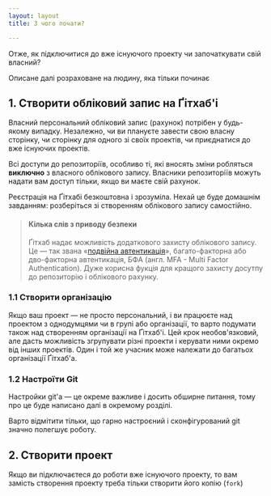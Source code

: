 ```yaml
---
layout: layout
title: З чого почати?

---
```


Отже, як підключитися до вже існуючого проекту чи започаткувати свій власний?

Описане далі розраховане на людину, яка тільки починає 

## 1. Створити обліковий запис на Ґітхаб'і

Власний персональний обліковий запис (рахунок) потрібен у будь-якому випадку. Незалежно, чи ви плануєте завести свою власну сторінку, чи сторінку для одного зі своїх проектів, чи приєднатися до вже існуючих проектів. 

Всі доступи до репозиторіїв, особливо ті, які вносять зміни робляться **виключно** з власного облікового запису. Власники репозиторіїв можуть надати вам доступ тільки, якщо ви маєте свій рахунок.

Реєстрація на Ґітхабі безкоштовна і зрозуміла. Нехай це буде домашнім завданням: розберіться зі створенням облікового запису самостійно.

> #### Кілька слів з приводу безпеки
> Ґітхаб надає можливість додаткового захисту облікового запису. Це — так звана «[подвійна автентикація](https://help.github.com/articles/about-two-factor-authentication/)», багато-факторна або дво-факторна автентикація, БФА (англ. MFA - Multi Factor Authentication). Дуже корисна фукція для кращого захисту досутпу до репозиторію і облікового рахунку. 


### 1.1 Створити організацію

Якщо ваш проект — не просто персональний, і ви працюєте над проектом з однодумцями чи в групі або організації, то варто подумати також над створенням організації на Ґітхаб'і. Цей крок необов'язковий, але дасть можливість згрупувати різні проекти і керувати ними окремо від інших проектів. Один і той же учасник може належати до багатьох організації Ґітхаб'а.

### 1.2 Настроїти Git

Настройки git'а — це окреме важливе і досить обширне питання, тому про це буде написано далі в окремому розділі. 

Варто відмітити тільки, що гарно настроєний і сконфігурований git значно полегшує роботу.

## 2. Створити проект

Якщо ви підключаєтеся до роботи вже існуючого проекту, то вам замість створення проекту треба тільки створити його копію (`fork`)